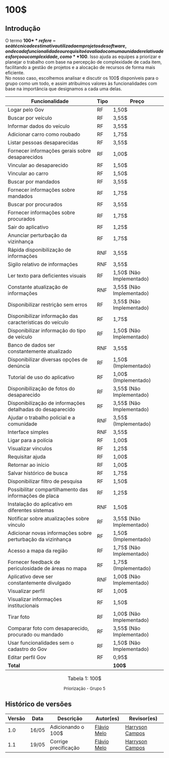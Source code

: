 # 100$

## Introdução

  
O termo **100$** refere-se à técnica de estimativa utilizada em projetos de software, onde cada funcionalidade ou requisito é avaliado com uma unidade relativa de esforço ou complexidade, como **$100**. Isso ajuda as equipes a priorizar e planejar o trabalho com base na percepção de complexidade de cada item, facilitando a gestão de projetos e a alocação de recursos de forma mais eficiente.  
No nosso caso, escolhemos analisar e discutir os 100$ disponíveis para o grupo como um todo, e assim atribuímos valores às funcionalidades com base na importância que designamos a cada uma delas.


| Funcionalidade | Tipo | Preço |
| --------------------------- | ---- | ---------- |
| Logar pelo Gov | RF | 1,50$ |
| Buscar por veículo | RF | 3,55$ |
| Informar dados do veículo | RF | 3,55$ |
| Adicionar carro como roubado | RF | 1,75$ |
| Listar pessoas desaparecidas | RF | 3,55$ |
| Fornecer informações gerais sobre desaparecidos | RF | 1,00$ |
| Vincular ao desaparecido | RF | 1,50$ |
| Vincular ao carro | RF | 1,50$ |
| Buscar por mandados | RF | 3,55$ |
| Fornecer informações sobre mandados | RF | 1,75$ |
| Buscar por procurados | RF | 3,55$ |
| Fornecer informações sobre procurados | RF | 1,75$ |
| Sair do aplicativo | RF | 1,25$ |
| Anunciar perturbação da vizinhança | RF | 1,75$ |
| Rápida disponibilização de informações | RNF | 3,55$ |
| Sigilo relativo de informações | RNF | 3,55$ |
| Ler texto para deficientes visuais | RF | 1,50$ (Não Implementado) |
| Constante atualização de informações | RNF | 3,55$ (Não Implementado) |
| Disponibilizar restrição sem erros | RF | 3,55$ (Não Implementado) |
| Disponibilizar informação das características do veículo | RF | 1,75$ |
| Disponibilizar informação do tipo de veículo | RF | 1,50$ (Não Implementado) |
| Banco de dados ser constantemente atualizado | RNF | 3,55$ |
| Disponibilizar diversas opções de denúncia | RF | 1,50$ (Implementado) |
| Tutorial de uso do aplicativo | RF | 1,00$ (Implementado) |
| Disponibilização de fotos do desaparecido | RF | 3,55$ (Não Implementado) |
| Disponibilização de informações detalhadas do desaparecido | RF | 3,55$ (Não Implementado) |
| Ajudar o trabalho policial e a comunidade | RNF | 3,55$ (Implementado) |
| Interface simples | RNF | 3,55$ |
| Ligar para a polícia | RF | 1,00$ |
| Visualizar vínculos | RF | 1,25$ |
| Requisitar ajuda | RF | 1,00$ |
| Retornar ao início | RF | 1,00$ |
| Salvar histórico de busca | RF | 1,75$ |
| Disponibilizar filtro de pesquisa | RF | 1,50$ |
| Possibilitar compartilhamento das informações de placa | RF | 1,25$ |
| Instalação do aplicativo em diferentes sistemas | RNF | 1,50$ |
| Notificar sobre atualizações sobre vínculo | RF | 3,55$ (Não Implementado) |
| Adicionar novas informações sobre perturbação da vizinhança | RF | 1,50$ (Implementado) |
| Acesso a mapa da região | RF | 1,75$ (Não Implementado) |
| Fornecer feedback de periculosidade de áreas no mapa | RF | 1,75$ (Implementado) |
| Aplicativo deve ser constantemente divulgado | RNF | 1,00$ (Não Implementado) |
| Visualizar perfil | RF | 1,00$ |
| Visualizar informações institucionais | RF | 1,50$ |
| Tirar foto | RF | 1,00$ (Não Implementado) |
| Comparar foto com desaparecido, procurado ou mandado | RF | 3,55$ (Não Implementado) |
| Usar funcionalidades sem o cadastro do Gov | RF | 1,50$ (Não Implementado) |
| Editar perfil Gov | RF | 0,95$ |
| **Total** | | **100$** |

<font size="3"><p style="text-align: center">Tabela 1: 100$</p></font>
<font size="2"><p style="text-align: center">Priorização - Grupo 5 </p></font>


##  Histórico de versões

| Versão | Data   | Descrição | Autor(es) | Revisor(es)     |
| ------ | ---------- | ---------------- | ------------------ | ----------- |
| 1.0    | 16/05 |Adicionando o 100$ |[Flávio Melo](https://github.com/flavioovatsug)| [Harryson Campos](https://github.com/harry-cmartin) | 
| 1.1    | 19/05 |Corrige precificação |[Flávio Melo](https://github.com/flavioovatsug)| [Harryson Campos](https://github.com/harry-cmartin) | 